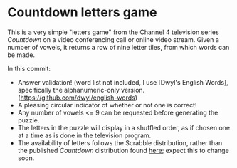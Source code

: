 # Countdown letters game

This is a very simple "letters game" from the Channel 4 television series *Countdown* on a video conferencing call or online video stream. Given a number of vowels, it returns a row of nine letter tiles, from which words can be made.

In this commit:
+ Answer validation! (word list not included, I use [Dwyl's English Words], specifically the alphanumeric-only version.(https://github.com/dwyl/english-words)
+ A pleasing circular indicator of whether or not one is correct!
+ Any number of vowels <= 9 can be requested before generating the puzzle.
+ The letters in the puzzle will display in a shuffled order, as if chosen one at a time as is done in the television program.
+ The availability of letters follows the Scrabble distribution, rather than the published *Countdown* distribution found [here](http://www.thecountdownpage.com/letters.htm); expect this to change soon.